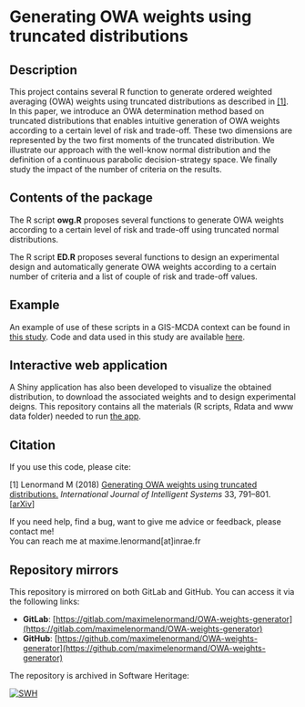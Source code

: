 # Generating OWA weights using truncated distributions

## Description

This project contains several R function to generate ordered weighted averaging
(OWA) weights using truncated distributions as described in 
[[1]](https://onlinelibrary.wiley.com/doi/full/10.1002/int.21963). 
In this paper, we introduce an OWA determination method based on truncated 
distributions that enables intuitive generation of OWA weights according to a 
certain level of risk and trade-off. These two dimensions are represented by 
the two first moments of the truncated distribution. We illustrate our approach 
with the well-know normal distribution and the definition of a continuous 
parabolic decision-strategy space. We finally study the impact of the number 
of criteria on the results.

## Contents of the package

The R script **owg.R** proposes several functions to generate OWA weights 
according to a certain level of risk and trade-off using truncated normal 
distributions.

The R script **ED.R** proposes several functions to design an experimental 
design and automatically generate OWA weights according to a certain number 
of criteria and a list of couple of risk and trade-off values.

## Example

An example of use of these scripts in a GIS-MCDA context can be found in 
[this study](https://www.sciencedirect.com/science/article/pii/S0198971520302490). 
Code and data used in this study are available 
[here](https://github.com/maximelenormand/gis-mcda-owa).

## Interactive web application

A Shiny application has also been developed to visualize the obtained 
distribution, to download the associated weights and to design experimental 
deigns. This repository contains all the materials (R scripts, Rdata and www data
folder) needed to run [the app](https://owa.sk8.inrae.fr).

## Citation

If you use this code, please cite:

[1] Lenormand M (2018) [Generating OWA weights using truncated distributions.](https://onlinelibrary.wiley.com/doi/full/10.1002/int.21963) 
*International Journal of Intelligent Systems* 33, 791–801. [[arXiv](https://arxiv.org/abs/1709.04328)]

If you need help, find a bug, want to give me advice or feedback, please contact me!  
You can reach me at maxime.lenormand[at]inrae.fr

## Repository mirrors

This repository is mirrored on both GitLab and GitHub. You can access it via the following links:

- **GitLab**: [https://gitlab.com/maximelenormand/OWA-weights-generator](https://gitlab.com/maximelenormand/OWA-weights-generator)  
- **GitHub**: [https://github.com/maximelenormand/OWA-weights-generator](https://github.com/maximelenormand/OWA-weights-generator)  

The repository is archived in Software Heritage:

[![SWH](https://archive.softwareheritage.org/badge/origin/https://github.com/maximelenormand/OWA-weights-generator/)](https://archive.softwareheritage.org/browse/origin/?origin_url=https://github.com/maximelenormand/OWA-weights-generator)
